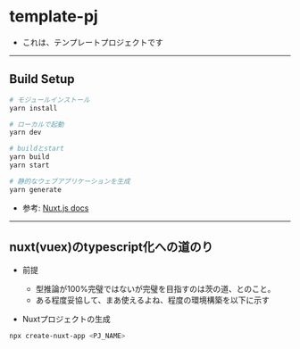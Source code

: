 
# template-pj

- これは、テンプレートプロジェクトです

---

## Build Setup

```bash
# モジュールインストール
yarn install

# ローカルで起動
yarn dev

# buildとstart
yarn build
yarn start

# 静的なウェブアプリケーションを生成
yarn generate
```

- 参考: [Nuxt.js docs](https://nuxtjs.org)

---

## nuxt(vuex)のtypescript化への道のり

- 前提
  - 型推論が100%完璧ではないが完璧を目指すのは茨の道、とのこと。
  - ある程度妥協して、まあ使えるよね、程度の環境構築を以下に示す

- Nuxtプロジェクトの生成

```bash
npx create-nuxt-app <PJ_NAME>
```


